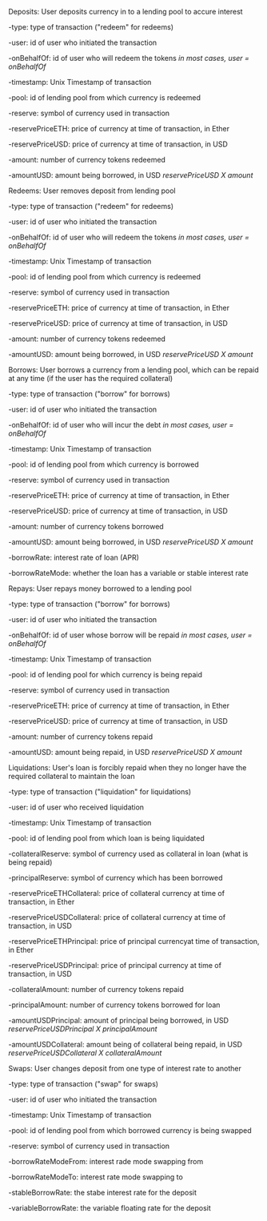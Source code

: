 Deposits: User deposits currency in to a lending pool to accure interest

-type: type of transaction ("redeem" for redeems)

-user: id of user who initiated the transaction 

-onBehalfOf: id of user who will redeem the tokens *in most cases, user = onBehalfOf*

-timestamp: Unix Timestamp of transaction

-pool: id of lending pool from which currency is redeemed

-reserve: symbol of currency used in transaction

-reservePriceETH: price of currency at time of transaction, in Ether

-reservePriceUSD: price of currency at time of transaction, in USD

-amount: number of currency tokens redeemed

-amountUSD: amount being borrowed, in USD *reservePriceUSD X amount*


Redeems: User removes deposit from lending pool

-type: type of transaction ("redeem" for redeems)

-user: id of user who initiated the transaction 

-onBehalfOf: id of user who will redeem the tokens *in most cases, user = onBehalfOf*

-timestamp: Unix Timestamp of transaction

-pool: id of lending pool from which currency is redeemed

-reserve: symbol of currency used in transaction

-reservePriceETH: price of currency at time of transaction, in Ether

-reservePriceUSD: price of currency at time of transaction, in USD

-amount: number of currency tokens redeemed

-amountUSD: amount being borrowed, in USD *reservePriceUSD X amount*

Borrows: User borrows a currency from a lending pool, which can be repaid at any time (if the user has the required collateral)

-type: type of transaction ("borrow" for borrows)

-user: id of user who initiated the transaction 

-onBehalfOf: id of user who will incur the debt *in most cases, user = onBehalfOf*

-timestamp: Unix Timestamp of transaction

-pool: id of lending pool from which currency is borrowed

-reserve: symbol of currency used in transaction

-reservePriceETH: price of currency at time of transaction, in Ether

-reservePriceUSD: price of currency at time of transaction, in USD

-amount: number of currency tokens borrowed

-amountUSD: amount being borrowed, in USD *reservePriceUSD X amount*

-borrowRate: interest rate of loan (APR)

-borrowRateMode: whether the loan has a variable or stable interest rate

Repays: User repays money borrowed to a lending pool

-type: type of transaction ("borrow" for borrows)

-user: id of user who initiated the transaction

-onBehalfOf: id of user whose borrow will be repaid *in most cases, user = onBehalfOf*

-timestamp: Unix Timestamp of transaction

-pool: id of lending pool for which currency is being repaid

-reserve: symbol of currency used in transaction

-reservePriceETH: price of currency at time of transaction, in Ether

-reservePriceUSD: price of currency at time of transaction, in USD

-amount: number of currency tokens repaid

-amountUSD: amount being repaid, in USD *reservePriceUSD X amount*

Liquidations: User's loan is forcibly repaid when they no longer have the required collateral to maintain the loan

-type: type of transaction ("liquidation" for liquidations)

-user: id of user who received liquidation

-timestamp: Unix Timestamp of transaction

-pool: id of lending pool from which loan is being liquidated

-collateralReserve: symbol of currency used as collateral in loan (what is being repaid)

-principalReserve: symbol of currency which has been borrowed

-reservePriceETHCollateral: price of collateral currency at time of transaction, in Ether

-reservePriceUSDCollateral: price of collateral currency at time of transaction, in USD

-reservePriceETHPrincipal: price of principal currencyat time of transaction, in Ether

-reservePriceUSDPrincipal: price of principal currency at time of transaction, in USD

-collateralAmount: number of currency tokens repaid

-principalAmount: number of currency tokens borrowed for loan

-amountUSDPrincipal: amount of principal being borrowed, in USD *reservePriceUSDPrincipal X principalAmount*

-amountUSDCollateral: amount being of collateral being repaid, in USD *reservePriceUSDCollateral X collateralAmount*

Swaps: User changes deposit from one type of interest rate to another

-type: type of transaction ("swap" for swaps)

-user: id of user who initiated the transaction

-timestamp: Unix Timestamp of transaction

-pool: id of lending pool from which borrowed currency is being swapped

-reserve: symbol of currency used in transaction

-borrowRateModeFrom: interest rade mode swapping from 

-borrowRateModeTo: interest rate mode swapping to

-stableBorrowRate: the stabe interest rate for the deposit

-variableBorrowRate: the variable floating rate for the deposit

